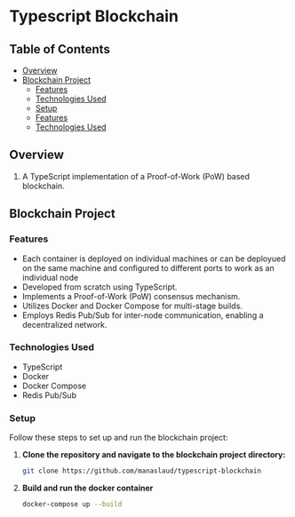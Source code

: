 # Typescript Blockchain

## Table of Contents
- [Overview](#overview)
- [Blockchain Project](#blockchain-project)
  - [Features](#features)
  - [Technologies Used](#technologies-used)
  - [Setup](#setup)
  - [Features](#features-1)
  - [Technologies Used](#technologies-used-1)

## Overview
1. A TypeScript implementation of a Proof-of-Work (PoW) based blockchain.

## Blockchain Project

### Features
- Each container is deployed on individual machines or can be deployued on the same machine and configured to different ports to work as an individual node
- Developed from scratch using TypeScript.
- Implements a Proof-of-Work (PoW) consensus mechanism.
- Utilizes Docker and Docker Compose for multi-stage builds.
- Employs Redis Pub/Sub for inter-node communication, enabling a decentralized network.

### Technologies Used
- TypeScript
- Docker
- Docker Compose
- Redis Pub/Sub

### Setup
Follow these steps to set up and run the blockchain project:

1. **Clone the repository and navigate to the blockchain project directory:**
   ```bash
   git clone https://github.com/manaslaud/typescript-blockchain
   
2. **Build and run the docker container**
   ```bash
   docker-compose up --build


   
